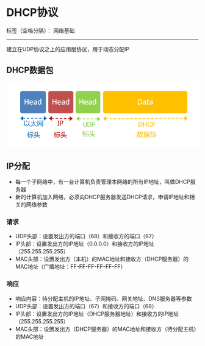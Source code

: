 # DHCP协议

标签（空格分隔）： 网络基础

---

建立在UDP协议之上的应用层协议，用于动态分配IP

## DHCP数据包

![DHCP数据包](https://raw.githubusercontent.com/wchaochao/images/master/gitbook-network-base/dhcp-package.png)

## IP分配

* 每一个子网络中，有一台计算机负责管理本网络的所有IP地址，叫做DHCP服务器
* 新的计算机加入网络，必须向DHCP服务器发送DHCP请求，申请IP地址和相关的网络参数

### 请求

* UDP头部：设置发出方的端口（68）和接收方的端口（67）
* IP头部：设置发出方的IP地址（0.0.0.0）和接收方的IP地址（255.255.255.255）
* MAC头部：设置发出方（本机）的MAC地址和接收方（DHCP服务器）的MAC地址（广播地址：FF-FF-FF-FF-FF-FF）

### 响应

* 响应内容：待分配主机的IP地址、子网掩码、网关地址、DNS服务器等参数
* UDP头部：设置发出方的端口（67）和接收方的端口（68）
* IP头部：设置发出方的IP地址（DHCP服务器地址）和接收方的IP地址（255.255.255.255）
* MAC头部：设置发出方（DHCP服务器）的MAC地址和接收方（待分配主机）的MAC地址
